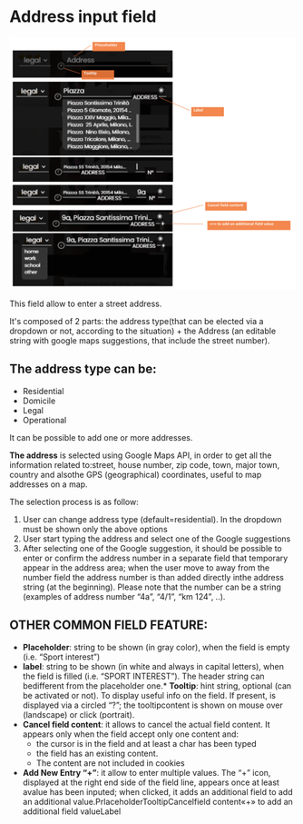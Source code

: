 # Address input field

![](./__DESIGNS__/design.png)

This field allow to enter a street address. 

It's composed of 2 parts: the address type(that can be elected via a dropdown or not, according to the situation) + the Address (an editable string with google maps suggestions, that include the street number). 

## The address type can be:
* Residential
* Domicile
* Legal
* Operational

It can be possible to add one or more addresses. 

**The address** is selected using Google Maps API, in order to get all the information related to:street, house number, zip code, town, major town, country and alsothe GPS (geographical) coordinates, useful to map addresses on a map. 

The selection process is as follow:

1. User can change address type (default=residential). In the dropdown must be shown only the above options
2. User start typing the address and select one of the Google suggestions
3. After selecting one of the Google suggestion, it should be possible to enter or confirm the address number in a separate field that temporary appear in the address area; when the user move to away from the number field the address number is than added directly inthe address string (at the beginning). Please note that the number can be a string (examples of address number “4a”, “4/1”, “km 124”, ..).

## OTHER COMMON FIELD FEATURE:

* **Placeholder**: string to be shown (in gray color), when the field is empty (i.e. “Sport interest”)
* **label**: string to be shown (in white and always in capital letters), when the field is filled (i.e. “SPORT INTEREST”). The header string can bedifferent from the placeholder one.* **Tooltip**: hint string, optional (can be activated or not). To display useful info on the field. If present, is displayed via a circled “?”; the tooltipcontent is shown on mouse over (landscape) or click (portrait).
* **Cancel field content**: it allows to cancel the actual field content. It appears only when the field accept only one content and:
  * the cursor is in the field and at least a char has been typed
  * the field has an existing content.
  * The content are not included in cookies
* **Add New Entry “+”**: it allow to enter multiple values. The “+” icon, displayed at the right end side of the field line, appears once at least avalue has been inputed; when clicked, it adds an additional field to add an additional value.PrlaceholderTooltipCancelfield content«+» to add an additional field valueLabel
